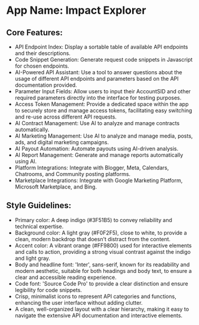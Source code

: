 # **App Name**: Impact Explorer

## Core Features:

- API Endpoint Index: Display a sortable table of available API endpoints and their descriptions.
- Code Snippet Generation: Generate request code snippets in Javascript for chosen endpoints.
- AI-Powered API Assistant: Use a tool to answer questions about the usage of different API endpoints and parameters based on the API documentation provided.
- Parameter Input Fields: Allow users to input their AccountSID and other required parameters directly into the interface for testing purposes.
- Access Token Management: Provide a dedicated space within the app to securely store and manage access tokens, facilitating easy switching and re-use across different API requests.
- AI Contract Management: Use AI to analyze and manage contracts automatically.
- AI Marketing Management: Use AI to analyze and manage media, posts, ads, and digital marketing campaigns.
- AI Payout Automation: Automate payouts using AI-driven analysis.
- AI Report Management: Generate and manage reports automatically using AI.
- Platform Integrations: Integrate with Blogger, Meta, Calendars, Chatrooms, and Community posting platforms.
- Marketplace Integrations: Integrate with Google Marketing Platform, Microsoft Marketplace, and Bing.

## Style Guidelines:

- Primary color: A deep indigo (#3F51B5) to convey reliability and technical expertise.
- Background color: A light gray (#F0F2F5), close to white, to provide a clean, modern backdrop that doesn't distract from the content.
- Accent color: A vibrant orange (#FF9800) used for interactive elements and calls to action, providing a strong visual contrast against the indigo and light gray.
- Body and headline font: 'Inter', sans-serif, known for its readability and modern aesthetic, suitable for both headings and body text, to ensure a clear and accessible reading experience.
- Code font: 'Source Code Pro' to provide a clear distinction and ensure legibility for code snippets.
- Crisp, minimalist icons to represent API categories and functions, enhancing the user interface without adding clutter.
- A clean, well-organized layout with a clear hierarchy, making it easy to navigate the extensive API documentation and interactive elements.